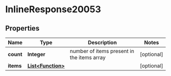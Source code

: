 # InlineResponse20053

## Properties
Name | Type | Description | Notes
------------ | ------------- | ------------- | -------------
**count** | **Integer** | number of items present in the items array |  [optional]
**items** | [**List&lt;Function&gt;**](Function.md) |  |  [optional]
